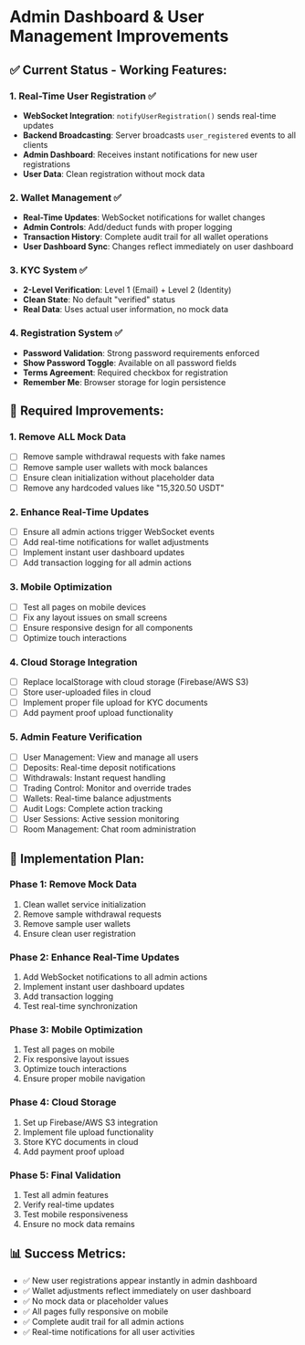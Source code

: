 # Admin Dashboard & User Management Improvements

## ✅ **Current Status - Working Features:**

### **1. Real-Time User Registration** ✅
- **WebSocket Integration**: `notifyUserRegistration()` sends real-time updates
- **Backend Broadcasting**: Server broadcasts `user_registered` events to all clients
- **Admin Dashboard**: Receives instant notifications for new user registrations
- **User Data**: Clean registration without mock data

### **2. Wallet Management** ✅
- **Real-Time Updates**: WebSocket notifications for wallet changes
- **Admin Controls**: Add/deduct funds with proper logging
- **Transaction History**: Complete audit trail for all wallet operations
- **User Dashboard Sync**: Changes reflect immediately on user dashboard

### **3. KYC System** ✅
- **2-Level Verification**: Level 1 (Email) + Level 2 (Identity)
- **Clean State**: No default "verified" status
- **Real Data**: Uses actual user information, no mock data

### **4. Registration System** ✅
- **Password Validation**: Strong password requirements enforced
- **Show Password Toggle**: Available on all password fields
- **Terms Agreement**: Required checkbox for registration
- **Remember Me**: Browser storage for login persistence

## 🔧 **Required Improvements:**

### **1. Remove ALL Mock Data**
- [ ] Remove sample withdrawal requests with fake names
- [ ] Remove sample user wallets with mock balances
- [ ] Ensure clean initialization without placeholder data
- [ ] Remove any hardcoded values like "15,320.50 USDT"

### **2. Enhance Real-Time Updates**
- [ ] Ensure all admin actions trigger WebSocket events
- [ ] Add real-time notifications for wallet adjustments
- [ ] Implement instant user dashboard updates
- [ ] Add transaction logging for all admin actions

### **3. Mobile Optimization**
- [ ] Test all pages on mobile devices
- [ ] Fix any layout issues on small screens
- [ ] Ensure responsive design for all components
- [ ] Optimize touch interactions

### **4. Cloud Storage Integration**
- [ ] Replace localStorage with cloud storage (Firebase/AWS S3)
- [ ] Store user-uploaded files in cloud
- [ ] Implement proper file upload for KYC documents
- [ ] Add payment proof upload functionality

### **5. Admin Feature Verification**
- [ ] User Management: View and manage all users
- [ ] Deposits: Real-time deposit notifications
- [ ] Withdrawals: Instant request handling
- [ ] Trading Control: Monitor and override trades
- [ ] Wallets: Real-time balance adjustments
- [ ] Audit Logs: Complete action tracking
- [ ] User Sessions: Active session monitoring
- [ ] Room Management: Chat room administration

## 🚀 **Implementation Plan:**

### **Phase 1: Remove Mock Data**
1. Clean wallet service initialization
2. Remove sample withdrawal requests
3. Remove sample user wallets
4. Ensure clean user registration

### **Phase 2: Enhance Real-Time Updates**
1. Add WebSocket notifications to all admin actions
2. Implement instant user dashboard updates
3. Add transaction logging
4. Test real-time synchronization

### **Phase 3: Mobile Optimization**
1. Test all pages on mobile
2. Fix responsive layout issues
3. Optimize touch interactions
4. Ensure proper mobile navigation

### **Phase 4: Cloud Storage**
1. Set up Firebase/AWS S3 integration
2. Implement file upload functionality
3. Store KYC documents in cloud
4. Add payment proof upload

### **Phase 5: Final Validation**
1. Test all admin features
2. Verify real-time updates
3. Test mobile responsiveness
4. Ensure no mock data remains

## 📊 **Success Metrics:**
- ✅ New user registrations appear instantly in admin dashboard
- ✅ Wallet adjustments reflect immediately on user dashboard
- ✅ No mock data or placeholder values
- ✅ All pages fully responsive on mobile
- ✅ Complete audit trail for all admin actions
- ✅ Real-time notifications for all user activities 